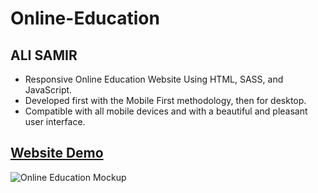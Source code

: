 # Online-Education

## ALI SAMIR

- Responsive Online Education Website Using HTML, SASS, and JavaScript.
- Developed first with the Mobile First methodology, then for desktop.
- Compatible with all mobile devices and with a beautiful and pleasant user interface.

## [Website Demo](https://alisamirali.github.io/Construction-Website/)
![Online Education Mockup](https://user-images.githubusercontent.com/62913154/168849556-55ce16b3-f316-4705-85bb-127d0f719491.gif)
